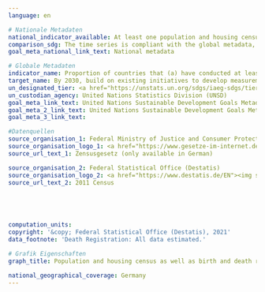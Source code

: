 ```yaml
---
language: en    

# Nationale Metadaten    
national_indicator_available: At least one population and housing census in the last 10 years conducted <br> Birth registration <br> Death registration    
comparison_sdg: The time series is compliant with the global metadata, but it refers to Germany and not all UN-member countries.    
goal_meta_national_link_text: National metadata    

# Globale Metadaten    
indicator_name: Proportion of countries that (a) have conducted at least one population and housing census in the last 10 years; and (b) have achieved 100 per cent birth registration and 80 per cent death registration    
target_name: By 2030, build on existing initiatives to develop measurements of progress on sustainable development that complement gross domestic product, and support statistical capacity-building in developing countries    
un_designated_tier: <a href="https://unstats.un.org/sdgs/iaeg-sdgs/tier-classification/" title="Click here for more information on the UN tier classification.">Tier I</a>    
un_custodian_agency: United Nations Statistics Division (UNSD)    
goal_meta_link_text: United Nations Sustainable Development Goals Metadata (17.19.2 (a))    
goal_meta_2_link_text: United Nations Sustainable Development Goals Metadata (17.19.2 (b))    
goal_meta_3_link_text:     

#Datenquellen
source_organisation_1: Federal Ministry of Justice and Consumer Protection and the Federal Office of Justice
source_organisation_logo_1: <a href="https://www.gesetze-im-internet.de/"><img src="https://g205sdgs.github.io/sdg-indicators/public/OrgImgEn/bmjv.png" alt="Logo bmjv" style="height:60px; width:148px" /></a>
source_url_text_1: Zensusgesetz (only available in German)

source_organisation_2: Federal Statistical Office (Destatis)
source_organisation_logo_2: <a href="https://www.destatis.de/EN"><img src="https://g205sdgs.github.io/sdg-indicators/public/OrgImgEn/destatis.png" alt="Logo destatis" style="height:60px; width:148px" /></a>
source_url_text_2: 2011 Census




    
computation_units:     
copyright: '&copy; Federal Statistical Office (Destatis), 2021'    
data_footnote: 'Death Registration: All data estimated.'    

# Grafik Eigenschaften    
graph_title: Population and housing census as well as birth and death registration    

national_geographical_coverage: Germany    
---
```


<span></span>
